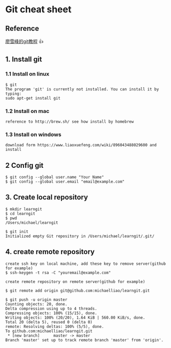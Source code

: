 # Git cheat sheet

## Reference 
  [廖雪峰的git教程](https://www.liaoxuefeng.com/wiki/896043488029600)    :thumbsup:


## 1. Install git

### 1.1 Install on linux 

~~~
$ git
The program 'git' is currently not installed. You can install it by typing:
sudo apt-get install git 
~~~

### 1.2 Install on mac
~~~
reference to http://brew.sh/ see how install by homebrew
~~~

### 1.3 Install on windows
~~~
download form https://www.liaoxuefeng.com/wiki/896043488029600 and install 
~~~


## 2 Config git

~~~
$ git config --global user.name "Your Name"
$ git config --global user.email "email@example.com"
~~~


## 3. Create local repository

~~~
$ mkdir learngit
$ cd learngit
$ pwd
/Users/michael/learngit
~~~

~~~
$ git init
Initialized empty Git repository in /Users/michael/learngit/.git/
~~~

## 4. create remote repository

~~~
create ssh key on local machine, add these key to remove server(github for example)
$ ssh-keygen -t rsa -C "youremail@example.com"
~~~

~~~
create remote repository on remote server(github for example)
~~~

~~~
$ git remote add origin git@github.com:michaelliao/learngit.git
~~~

~~~
$ git push -u origin master
Counting objects: 20, done.
Delta compression using up to 4 threads.
Compressing objects: 100% (15/15), done.
Writing objects: 100% (20/20), 1.64 KiB | 560.00 KiB/s, done.
Total 20 (delta 5), reused 0 (delta 0)
remote: Resolving deltas: 100% (5/5), done.
To github.com:michaelliao/learngit.git
 * [new branch]      master -> master
Branch 'master' set up to track remote branch 'master' from 'origin'.
~~~